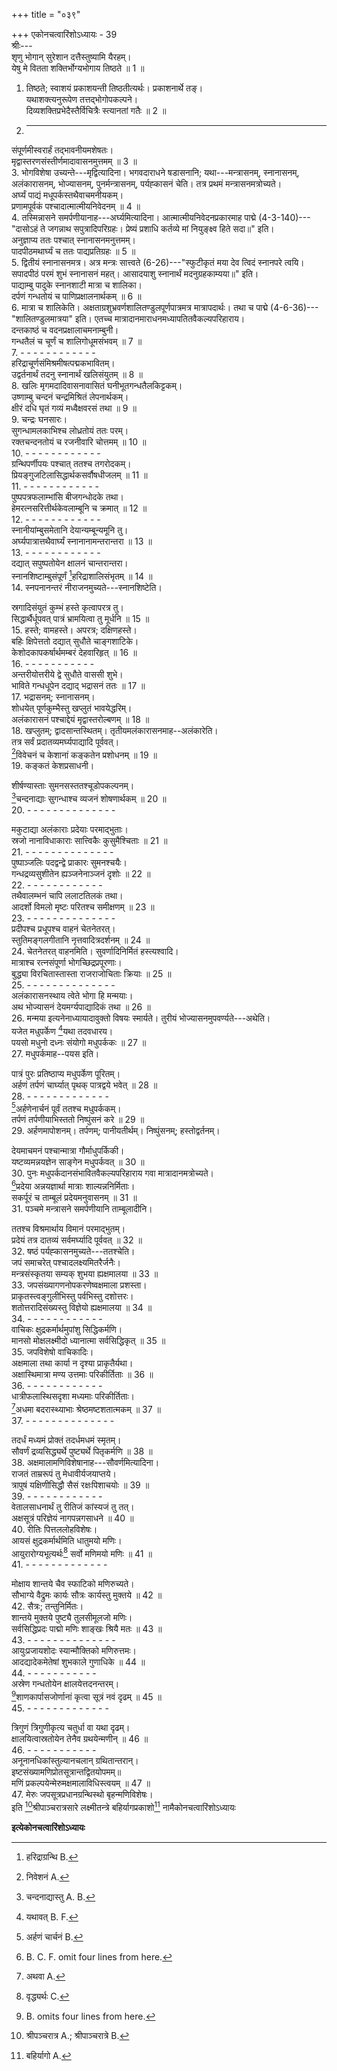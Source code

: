 +++
title = "०३९"

+++
एकोनचत्वारिंशोऽध्यायः - 39  
श्रीः---  
शृणु भोगान् सुरेशान दत्तैस्तुष्यामि यैरहम्।  
येषु मे वितता शक्तिर्भोग्यभोगाय तिष्ठते ॥ 1 ॥  
1. तिष्ठते; स्वाशयं प्रकाशयन्ती तिष्ठतीत्यर्थः। प्रकाशनार्थे तङ्।  
यथाशक्त्यनुरूपेण तत्तद्भोगोपकल्पने।  
दिव्यशक्तिप्रभेदैस्तैर्विचित्रैः स्त्यानतां गतैः ॥ 2 ॥  
2. - - - - - - - - - - - -  
संपूर्णमीस्वरार्हं तद्भावनीयमशेषतः।  
मृद्वास्तरणसंस्तीर्णमादावासनमुत्तमम् ॥ 3 ॥  
3. भोगविशेषा उच्यन्ते---मृद्वित्यादिना। भगवदाराधने षडासनानि; यथा---मन्त्रासनम्, स्नानासनम्, अलंकारासनम्, भोज्यासनम्, पुनर्मन्त्रासनम्, पर्यह्कासनं चेति। तत्र प्रथमं मन्त्रासनमत्रोच्यते।  
अर्घ्यं पाद्यं मधूपर्कस्तथैवाचमनीयकम्।  
प्रणामपूर्वकं पश्चादात्मात्मीयनिवेदनम् ॥ 4 ॥  
4. तस्मिन्नासने समर्पणीयानाह---अर्घ्यमित्यादिना। आत्मात्मीयनिवेदनप्रकारमाह पाद्मे (4-3-140)---"दासोऽहं ते जगन्नाथ सपुत्रादिपरिग्रहः। प्रेष्यं प्रशाधि कर्तव्ये मां नियुङ्‌क्ष्व हिते सदा॥" इति।  
अनुज्ञाप्य ततः पश्चात् स्नानासनमनुत्तमम्।  
पादपीठमथार्घ्यं च ततः पाद्यप्रतिग्रहः ॥ 5 ॥  
5. द्वितीयं स्नानासनमत्र। अत्र मन्त्रः सात्त्वते (6-26)---"स्फुटीकृतं मया देव त्विदं स्नानपरे त्वयि। सपादपीठं परमं शुभं स्नानासनं महत्। आसादयाशु स्नानार्थं मदनुग्रहकाम्यया॥" इति।  
पाद्याम्बु पादुके स्नानशाटी मात्रा च शालिका।  
दर्पणं गन्धतोयं च पाणिप्रक्षालनार्थकम् ॥ 6 ॥  
6. मात्रा च शालिकेति। अक्षताग्रशुभ्रवर्णशालितण्डुलपूर्णपात्रमत्र मात्रापदार्थः। तथा च पाद्मे (4-6-36)---"शालितण्डुलमात्रया" इति। एतच्च मात्रादानमाराधनमध्यापतितवैकल्यपरिहाराय।  
दन्तकाष्ठं च वदनप्रक्षालाचमनाम्बुनी।  
गन्धतैलं च चूर्णं च शालिगोधूमसंभवम् ॥ 7 ॥  
7. - - - - - - - - - - - -  
हरिद्राचूर्णसंमिश्रमीषत्पद्मकभावितम्।  
उद्वर्तनार्थं तदनु स्नानार्थं खलिसंयुतम् ॥ 8 ॥  
8. खलिः मृगमदादिवासनावासितं घनीभूतगन्धतैलकिट्टकम्।  
उष्णाम्बु चन्दनं चन्द्रमिश्रितं लेपनार्थकम्।  
क्षीरं दधि घृतं गव्यं मध्वैक्षवरसं तथा ॥ 9 ॥  
9. चन्द्रः घनसारः।  
सुगन्धामलकाभिश्च लोध्रतोयं ततः परम्।  
रक्तचन्दनतोयं च रजनीवारि चोत्तमम् ॥ 10 ॥  
10. - - - - - - - - - - - -  
ग्रन्थिपर्णीपयः पश्चात् ततश्च तगरोदकम्।  
प्रियङ्गुजटिलासिद्धार्थकसर्वौषधीजलम् ॥ 11 ॥  
11. - - - - - - - - - - - -  
पुष्पपत्रफलाम्भांसि बीजगन्धोदके तथा।  
हेमरत्नसरित्तीर्थकेवलाम्बूनि च क्रमात् ॥ 12 ॥  
12. - - - - - - - - - - - -  
स्नानीयांम्बुसमेतानि देयान्यम्बून्यमूनि तु।  
अर्घ्यपात्रात्तथैवार्घ्यं स्नानानामन्तरान्तरा ॥ 13 ॥  
13. - - - - - - - - - - - -  
दद्यात् सपुष्पतोयेन क्षालनं चान्तरान्तरा।  
स्नानशिष्टाम्बुसंपूर्णं [^1]हरिद्राशालिसंभृतम् ॥ 14 ॥  
14. स्नपनानन्तरं नीराजनमुच्यते---स्नानशिष्टेति।  

[^1]: हरिद्राग्रन्थि B. 
  
स्रगादिसंयुतं कुम्भं हस्ते कृत्वापरत्र तु।  
सिद्धार्थैर्धूपवत् पात्रं भ्रामयित्वा तु मूर्धनि ॥ 15 ॥  
15. हस्ते; वामहस्ते। अपरत्र; दक्षिणहस्ते।  
बहिः क्षिपेत्ततो दद्यात् सुधौते चाङ्गशाटिके।  
केशोदकापकर्षार्थमम्बरं देहवारिहृत् ॥ 16 ॥  
16. - - - - - - - - - - -  
अन्तरीयोत्तरीये द्वे सुधौते वाससी शुभे।  
भाविते गन्धधूपेन दद्याद् भद्रासनं ततः ॥ 17 ॥  
17. भद्रासनम्; स्नानासनम्।  
शोधयेत् पूर्णकुम्भैस्तु खप्लुतं भावयेद्धरिम्।  
अलंकारासनं पश्चाद्देयं मृद्वास्तरोल्बणम् ॥ 18 ॥  
18. खप्लुतम्; द्वादसान्तस्थितम्। तृतीयमलंकारासनमाह--अलंकारेति।  
तत्र सर्वं प्रदातव्यमर्घ्यपाद्यादि पूर्ववत्।  
[^2]विवेचनं च केशानां कङ्कतेन प्रशोधनम् ॥ 19 ॥  
19. कङ्कतं केशप्रसाधनी।  

[^2]: निवेशनं A. 
  
शीर्षण्यास्ताः सुमनसस्ततश्चूडोपकल्पनम्।  
[^3]चन्दनाद्याः सुगन्धाश्च व्यजनं शोषणार्थकम् ॥ 20 ॥  
20. - - - - - - - - - - - - - -  

[^3]: चन्दनाद्यास्तु A. B. 
  
मकुटाद्या अलंकाराः प्रदेयाः परमाद्भुताः।  
स्रजो नानाविधाकाराः सात्त्विकैः कुसुमैश्चिताः ॥ 21 ॥  
21. - - - - - - - - - - - - - -  
पुष्पाञ्जलिः पदद्वन्द्वे प्राकारः सुमनश्चयैः।  
गन्धद्रव्यसुशीतेन ह्यञ्जनेनाञ्जनं दृशोः ॥ 22 ॥  
22. - - - - - - - - - - - -  
तथैवालम्भनं चापि ललाटतिलकं तथा।  
आदर्शो विमलो मृष्टः परितश्च समीक्षणम् ॥ 23 ॥  
23. - - - - - - - - - - - - - -  
प्रदीपश्च प्रधूपश्च वाहनं चेतनेतरत्।  
स्तुतिमङ्गलगीतानि नृत्तवादित्रदर्शनम् ॥ 24 ॥  
24. चेतनेतरत् वाहनमिति। सुवर्णादिनिर्मितं हस्त्यश्वादि।  
मात्राश्च रत्नसंपूर्णा भोगच्छिद्रप्रपूरणाः।  
बुद्ध्या विरचितास्तास्ता राजराजोचिताः क्रियाः ॥ 25 ॥  
25. - - - - - - - - - - - - - -  
अलंकारासनस्थाय त्वेते भोगा हि मन्मयाः।  
अथ भोज्यासनं देयमर्ग्यपाद्यादिकं तथा ॥ 26 ॥  
26. मन्मया इत्यनेनाध्यायादावुक्तो विषयः स्मार्यते। तुरीयं भोज्यासनमुपवर्ण्यते---अथेति।  
यजेत मधुपर्केण [^4]यथा तदवधारय।  
पयसो मधुनो दध्नः संयोगो मधुपर्ककः ॥ 27 ॥  
27. मधुपर्कमाह--पयस इति।  

[^4]: यथावत् B. F. 
  
पात्रं पुरः प्रतिष्ठाप्य मधुपर्केण पूरितम्।  
अर्हणं तर्पणं चार्घ्यात् पृथक् पात्रद्वये भवेत् ॥ 28 ॥  
28. - - - - - - - - - - - - -  
[^5]अर्हणेनार्चनं पूर्वं ततश्च मधुपर्ककम्।  
तर्पणं तर्पणीयाभिस्ततो निष्पुंसनं करे ॥ 29 ॥  
29. अर्हणमापोशनम्। तर्पणम्; पानीयतीर्थम्। निष्पुंसनम्; हस्तोद्वर्तनम्।  

[^5]: अर्हणं चार्चनं B. 
  
देयमाचमनं पश्चान्मात्रा गौर्माधुपर्किकी।  
यष्टव्यमन्नयज्ञेन साङ्गेन मधुपर्कवत् ॥ 30 ॥  
30. पुनः मधुपर्कदानसंभावितवैकल्यपरिहाराय गवा मात्रादानमत्रोच्यते।  
[^6]प्रदेया अन्नयज्ञार्था मात्राः शाल्यन्ननिर्मिताः।  
सकर्पूरं च ताम्बूलं प्रदेयमनुवासनम् ॥ 31 ॥  
31. पञ्चमे मन्त्रासने समर्पणीयानि ताम्बूलादीनि।  

[^6]: B. C. F. omit four lines from here. 
  
ततश्च विश्रमार्थाय विमानं परमाद्भुतम्।  
प्रदेयं तत्र दातव्यं सर्वमर्घ्यादि पूर्ववत् ॥ 32 ॥  
32. षष्ठं पर्यह्कासनमुच्यते---ततश्चेति।  
जपं समाचरेत् पश्चादलक्ष्यमितरैर्जनैः।  
मन्त्रसंस्कृतया सम्यक् शुभया ह्यक्षमालया ॥ 33 ॥  
33. जपसंख्यागणनोपकरणेष्वक्षमाला प्रशस्ता।  
प्राकृतस्त्वङ्गुलीभिस्तु पर्वभिस्तु दशोत्तरः।  
शतोत्तरादिसंख्यस्तु विज्ञेयो ह्यक्षमालया ॥ 34 ॥  
34. - - - - - - - - - - - -  
वाचिकः क्षुद्रकर्मार्थमुपांशु सिद्धिकर्मणि।  
मानसो मोक्षलक्ष्मीदो ध्यानात्मा सर्वसिद्धिकृत् ॥ 35 ॥  
35. जपविशेषो वाचिकादिः।  
अक्षमाला तथा कार्या न दृश्या प्राकृतैर्यथा।  
अक्षास्थिमात्रा मण्य उत्तमाः परिकीर्तिताः ॥ 36 ॥  
36. - - - - - - - - - - - -  
धात्रीफलास्थिसदृशा मध्यमाः परिकीर्तिताः।  
[^7]अधमा बदरास्थ्याभाः श्रेष्ठमष्टशतात्मकम् ॥ 37 ॥  
37. - - - - - - - - - - - - - -  

[^7]: अथवा A. 
  
तदर्धं मध्यमं प्रोक्तं तदर्धमधमं स्मृतम्।  
सौवर्णं द्रव्यसिद्ध्यर्थे पुष्ट्यर्थे पितृकर्मणि ॥ 38 ॥  
38. अक्षमालामणिविशेषानाह---सौवर्णमित्यादिना।  
राजतं ताम्ररूपं तु मेधावीर्यजयाप्तये।  
त्रापुषं यक्षिणीसिद्धौ सैसं रक्षःपिशाचयोः ॥ 39 ॥  
39. - - - - - - - - - - - -  
वेतालसाधनार्थं तु रीतिजं कांस्यजं तु तत्।  
अक्षसूत्रं परिज्ञेयं नागपन्नगसाधने ॥ 40 ॥  
40. रीतिः पित्तललोहविशेषः।  
आयसं क्षुद्रकर्मार्थमिति धातुमयो मणिः।  
आयुरारोग्यभूत्यर्थः[^8] सर्वो मणिमयो मणिः ॥ 41 ॥  
41. - - - - - - - - - - - - -  

[^8]: वृद्ध्यर्थः C. 
  
मोक्षाय शान्तये चैव स्फाटिको मणिरुच्यते।  
सौभाग्ये वैद्रुमः कार्यः सौत्रः कार्यस्तु मुक्तये ॥ 42 ॥  
42. सैत्रः; तन्तुनिर्मितः।  
शान्तये मुक्तये पुष्ट्यै तुलसीमूलजो मणिः।  
सर्वसिद्धिप्रदः पाद्मो मणिः शाङ्खः श्रियै मतः ॥ 43 ॥  
43. - - - - - - - - - - - - - -  
आयुःप्रजायशोदः स्यान्मौक्तिको मणिरुत्तमः।  
आदद्यादेकमेतेषां शुभकाले गुणाधिके ॥ 44 ॥  
44. - - - - - - - - - - -  
अस्रेण गन्धतोयेन क्षालयेत्तदनन्तरम्।  
[^9]शाणकार्पासजोर्णानां कृत्वा सूत्रं नवं दृढम् ॥ 45 ॥  
45. - - - - - - - - - - - - -  

[^9]: B. omits four lines from here. 
  
त्रिगुणं त्रिगुणीकृत्य चतुर्धा वा यथा दृढम्।  
क्षालयित्वास्रतोयेन तेनैव ग्रथयेन्मणीन् ॥ 46 ॥  
46. - - - - - - - - - - -  
अनूनानधिकांस्तुल्यानचलान् ग्रथितान्तरान्।  
इष्टसंख्यामणिप्रोतसूत्रान्तद्वितयोपमम्॥  
मणिं प्रकल्पयेन्मेरुमक्षमालाविधिस्त्वयम् ॥ 47 ॥  
47. मेरुः जपसूत्रप्रधानग्रन्थिस्थो बृहन्मणिविशेषः।  
इति [^10]श्रीपाञ्चरात्रसारे लक्ष्मीतन्त्रे बहिर्यागप्रकाशो[^11] नामैकोनचत्वारिंशोऽध्यायः  

[^10]: श्रीपञ्चरात्र A.; श्रीपाञ्चरात्रे B. 
  

[^11]: बहिर्यागो A. 
  
********इत्येकोनचत्वारिंशोऽध्यायः********